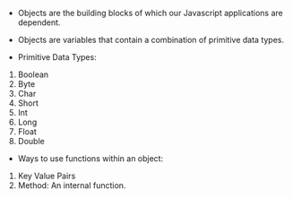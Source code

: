 * Objects are the building blocks of which our Javascript applications are dependent.

* Objects are variables that contain a combination of primitive data types.
* Primitive Data Types: 
1. Boolean
2. Byte
3. Char
4. Short
5. Int
6. Long
7. Float
8. Double

* Ways to use functions within an object: 
1. Key Value Pairs 
2. Method: An internal function.